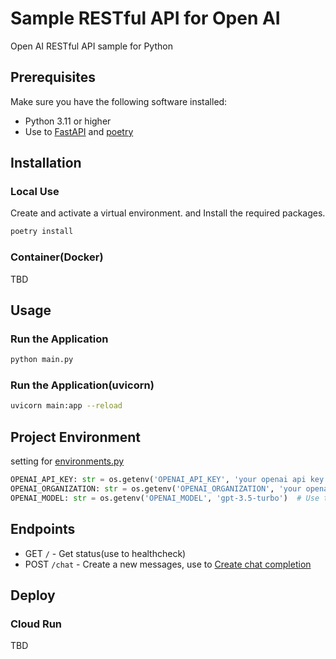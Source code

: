 # Sample RESTful API for Open AI

Open AI RESTful API sample for Python

## Prerequisites

Make sure you have the following software installed:

- Python 3.11 or higher
- Use to [FastAPI](https://fastapi.tiangolo.com/) and [poetry](https://python-poetry.org/)

## Installation

### Local Use

Create and activate a virtual environment. and Install the required packages.

```bash
poetry install
```

### Container(Docker)

TBD

## Usage

### Run the Application

```bash
python main.py
```

### Run the Application(uvicorn)

```bash
uvicorn main:app --reload
```

## Project Environment

setting for [environments.py](./environments.py)

```python
OPENAI_API_KEY: str = os.getenv('OPENAI_API_KEY', 'your openai api key')
OPENAI_ORGANIZATION: str = os.getenv('OPENAI_ORGANIZATION', 'your openai organization')
OPENAI_MODEL: str = os.getenv('OPENAI_MODEL', 'gpt-3.5-turbo')  # Use to Open AI Model(default: 3.5)
```

## Endpoints

- GET `/` - Get status(use to healthcheck)
- POST `/chat` - Create a new messages, use to [Create chat completion](https://platform.openai.com/docs/api-reference/chat/create)

## Deploy

### Cloud Run

TBD
